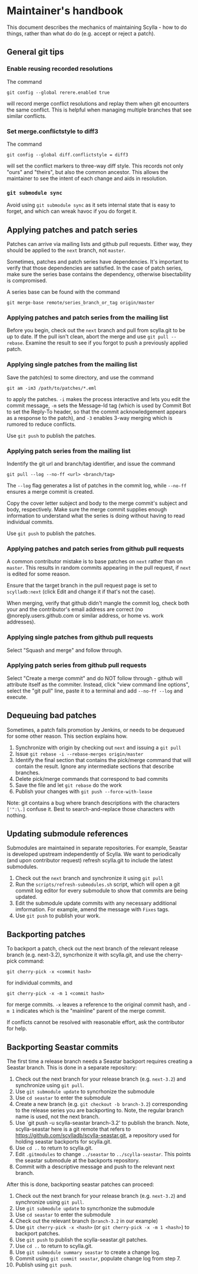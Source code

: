 # Maintainer's handbook

This document describes the mechanics of maintaining
Scylla - how to do things, rather than what do do
(e.g. accept or reject a patch).

## General git tips

### Enable reusing recorded resolutions

The command

    git config --global rerere.enabled true

will record merge conflict resolutions and replay them
when git encounters the same conflict. This is helpful
when managing multiple branches that see similar conflicts.


### Set merge.conflictstyle to diff3

The command

    git config --global diff.conflictstyle = diff3

will set the conflict markers to three-way diff style.
This records not only "ours" and "theirs", but also the
common ancestor. This allows the maintainer to see the
intent of each change and aids in resolution.


### `git submodule sync`

Avoid using `git submodule sync` as it sets internal state
that is easy to forget, and which can wreak havoc if you do
forget it.

## Applying patches and patch series

Patches can arrive via mailing lists and github pull
requests. Either way, they should be applied to the
`next` branch, not `master`.

Sometimes, patches and patch series have dependencies.
It's important to verify that those dependencies are
satisfied. In the case of patch series, make sure
the series base contains the dependency, otherwise
bisectability is compromised.

A series base can be found with the command

    git merge-base remote/series_branch_or_tag origin/master


### Applying patches and patch series from the mailing list

Before you begin, check out the `next` branch and pull
from scylla.git to be up to date. If the pull isn't clean,
abort the merge and use `git pull --rebase`. Examine the result
to see if you forgot to push a previously applied patch.

### Applying single patches from the mailing list

Save the patch(es) to some directory, and use the command

    git am -im3 /path/to/patches/*.eml

to apply the patches. `-i` makes the process interactive and
lets you edit the commit message, `-m` sets the Message-Id
tag (which is used by Commit Bot to set the Reply-To header,
so that the commit acknowledgement appears as a response to
the patch), and `-3` enables 3-way merging which is rumored
to reduce conflicts.

Use `git push` to publish the patches.

### Applying patch series from the mailing list

Indentify the git url and branch/tag identifier, and issue
the command

    git pull --log --no-ff <url> <branch/tag>

The `--log` flag generates a list of patches in the commit log,
while `--no-ff` ensures a merge commit is created.

Copy the cover letter subject and body to the merge commit's
subject and body, respectively. Make sure the merge commit
supplies enough information to understand what the series is
doing without having to read individual commits.

Use `git push` to publish the patches.

### Applying patches and patch series from github pull requests

A common contributor mistake is to base patches on `next`
rather than on `master`. This results in random commits
appearing in the pull request, if `next` is edited for some
reason.

Ensure that the target branch in the pull request page is
set to `scylladb:next` (click Edit and change it if that's
not the case).

When merging, verify that github didn't mangle the commit
log, check both your and the contributor's email address
are correct (no @noreply.users.github.com or similar
address, or home vs. work addresses).

### Applying single patches from github pull requests

Select "Squash and merge" and follow through.

### Applying patch series from github pull requests

Select "Create a merge commit" and do NOT follow through -
github will attribute itself as the commiter. Instead, click
"view command line options", select the "git pull" line,
paste it to a terminal and add `--no-ff --log` and execute.

## Dequeuing bad patches

Sometimes, a patch fails promotion by Jenkins, or needs to
be dequeued for some other reason. This section explains how.

 1. Synchronize with origin by checking out `next` and
    issuing a `git pull`
 2. Issue `git rebase -i --rebase-merges origin/master`
 3. Identify the final section that contains the pick/merge
    command that will contain the result. Ignore any intermediate
    sections that describe branches.
 4. Delete pick/merge commands that correspond to bad commits
 5. Save the file and let `git rebase` do the work
 6. Publish your changes with `git push --force-with-lease`

Note: git contains a bug where branch descriptions with the
characters `['":\.]` confuse it. Best to search-and-replace those
characters with nothing.

## Updating submodule references

Submodules are maintained in separate repositories. For example, Seastar
is developed upstream independently of Scylla. We want to periodically
(and upon contributor request) refresh scylla.git to include the
latest submodules.

 1. Check out the `next` branch and synchronize it using `git pull`
 2. Run the `scripts/refresh-submodules.sh` script, which will open a git
    commit log editor for every submodule to show that commits are being
    updated.
 3. Edit the submodule update commits with any necessary additional
    imformation. For example, amend the message with `Fixes` tags.
 4. Use `git push` to publish your work.

## Backporting patches

To backport a patch, check out the next branch of the relevant
release branch (e.g. next-3.2), syncrhonize it with scylla.git,
and use the cherry-pick command:

    git cherry-pick -x <commit hash>

for individual commits, and

    git cherry-pick -x -m 1 <commit hash>

for merge commits. `-x` leaves a reference to the original commit
hash, and `-m 1` indicates which is the "mainline" parent of the
merge commit.

If conflicts cannot be resolved with reasonable effort, ask the
contributor for help.

## Backporting Seastar commits

The first time a release branch needs a Seastar backport requires
creating a Seastar branch. This is done in a separate repository:

 1. Check out the next branch for your release branch (e.g.
    `next-3.2`) and synchronize using `git pull`.
 2. Use `git submodule update` to syncrhonize the submodule
 3. Use `cd seastar` to enter the submodule
 4. Create a new branch (e.g. `git checkout -b branch-3.2`)
    corresponding to the release series you are backporting to.
    Note, the regular branch name is used, not the next branch.
 5. Use `git push -u scylla-seastar branch-3.2' to publish the
    branch. Note, scylla-seastar here is a git remote that refers
    to https://github.com/scylladb/scylla-seastar.git, a
    repository used for holding seastar backports for scylla.git.
 6. Use `cd ..` to return to scylla.git.
 7. Edit `.gitmodules` to change `../seastar` to `../scylla-seastar`.
    This points the seastar submodule at the backports repository.
 8. Commit with a descriptive message and push to the relevant next
    branch.

After this is done, backporting seastar patches can proceed:
 1. Check out the next branch for your release branch (e.g.
    `next-3.2`) and synchronize using `git pull`.
 2. Use `git submodule update` to syncrhonize the submodule
 3. Use `cd seastar` to enter the submodule
 4. Check out the relevant branch (`branch-3.2` in our example)
 5. Use `git cherry-pick -x <hash>`
    (or `git cherry-pick -x -m 1 <hash>`) to backport patches.
 6. Use `git push` to publish the scylla-seastar.git patches.
 7. Use `cd ..` to return to scylla.git.
 8. Use `git submodule summary seastar` to create a change log.
 9. Commit using `git commit seastar`, populate change log from
    step 7.
 10. Publish using `git push`.

